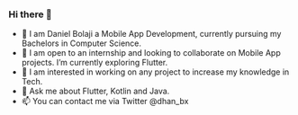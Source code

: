 ### Hi there 👋
- 🔭 I am Daniel Bolaji a Mobile App Development, currently pursuing my Bachelors in Computer Science.
- 🌱 I am open to an internship and looking to collaborate on Mobile App projects. I’m currently exploring Flutter.
- 👯 I am interested in working on any project to increase my knowledge in Tech.
- 💬 Ask me about Flutter, Kotlin and Java.
- 📫 You can contact me via Twitter @dhan_bx

<!--
**devdhan/devdhan** is a ✨ _special_ ✨ repository because its `README.md` (this file) appears on your GitHub profile.

Here are some ideas to get you started:

- 🔭 I’m currently working on ...
- 🌱 I’m currently learning ...
- 👯 I’m looking to collaborate on ...
- 🤔 I’m looking for help with ...
- 💬 Ask me about ...
- 📫 How to reach me: ...
- 😄 Pronouns: ...
- ⚡ Fun fact: ...
-->
